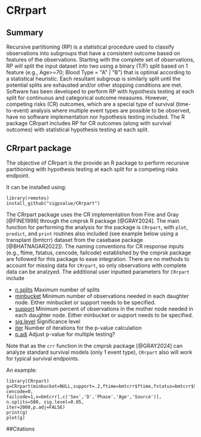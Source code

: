 # CRrpart

## Summary

Recursive partitioning (RP) is a statistical procedure used to classify observations into subgroups that have a consistent outcome based on features of the observations. Starting with the complete set of observations, RP will split the input dataset into two using a binary (T/F) split based on 1 feature (e.g., Age>=70; Blood Type  = "A" | "B") that is optimal according to a statistical heuristic. Each resultant subgroup is similarly split until the potential splits are exhausted and/or other stopping conditions are met. Software has been developed to perform RP with hypothesis testing at each split for continuous and categorical outcome measures. However, competing risks (CR) outcomes, which are a special type of survival (time-to-event) analysis where multiple event types are possible to be observed, have no software implementation nor hypothesis testing included. The R package CRrpart includes RP for CR outcomes (along with survival outcomes) with statistical hypothesis testing at each split.

## CRrpart package

The objective of CRrpart is the provide an R package to perform recursive partitioning with hypothesis testing at each split for a competing risks endpoint.

It can be installed using:
```
library(remotes)
install_github("sigpvalue/CRrpart")
```
The CRrpart package uses the CR implementation from Fine and Gray [@FINE1999] through the cmprsk R package [@GRAY2024]. The main function for performing the analysis for the package is `CRrpart`, with `plot`, `predict`, and `print` routines also included (see example below using a transplant (bmtcrr) dataset from the casebase package [@BHATNAGAR2022]). The naming conventions for CR response inputs (e.g., ftime, fstatus, cencode, failcode) established by the cmprsk package are followed for this package to ease integration. There are no methods to account for missing data for `CRrpart`, so only observations with complete data can be analzyed. The additional user inputted parameters for `CRrpart` include

- <u>n.splits</u> Maximum number of splits
- <u>minbucket</u> Minimum number of observations needed in each daughter node. Either minbucket or support needs to be specified.
- <u>support</u> Minimum percent of observations in the mother node needed in each daughter node. Either minbucket or support needs to be specified.
- <u>sig.level</u> Significance level 
- <u>iter</u> Number of iterations for the p-value calculation
- <u>p.adj</u> Adjust p-value for multiple testing?

Note that as the `crr` function in the cmprsk package [@GRAY2024] can analyze standard survival models (only 1 event type), `CRrpart` also will work for typical survival endpoints.

An example:

```
library(CRrpart)
g=CRrpart(minbucket=NULL,support=.2,ftime=bmtcrr$ftime,fstatus=bmtcrr$Status, cencode=0,
failcode=1,x=bmtcrr[,c('Sex','D','Phase','Age','Source')], n.splits=500, sig.level=0.05,
iter=2000,p.adj=FALSE)
print(g)
plot(g)
```
##Citations

